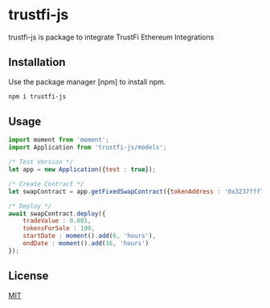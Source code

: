 # trustfi-js

trustfi-js is package to integrate TrustFi Ethereum Integrations

## Installation

Use the package manager [npm] to install npm.

```bash
npm i trustfi-js
```

## Usage

```javascript
import moment from 'moment';
import Application from 'trustfi-js/models';

/* Test Version */
let app = new Application({test : true});

/* Create Contract */
let swapContract = app.getFixedSwapContract({tokenAddress : '0x3237fff7f25a354f68b2054a019c5a00135a8955', decimals : 18});

/* Deploy */
await swapContract.deploy({
    tradeValue : 0.001, 
    tokensForSale : 100, 
    startDate : moment().add(6, 'hours'),
    endDate : moment().add(16, 'hours')
});
```
## License

[MIT](https://choosealicense.com/licenses/mit/)
